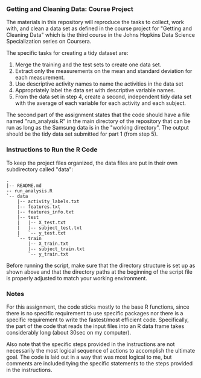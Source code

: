 ### Getting and Cleaning Data: Course Project

The materials in this repository will reproduce the tasks to collect, work with, and clean a data
set as defined in the course project for "Getting and Cleaning Data" which is the third course in
the Johns Hopkins Data Science Specialization series on Coursera.

The specific tasks for creating a tidy dataset are:

1. Merge the training and the test sets to create one data set.
2. Extract only the measurements on the mean and standard deviation for each measurement.
3. Use descriptive activity names to name the activities in the data set
4. Appropriately label the data set with descriptive variable names. 
5. From the data set in step 4, create a second, independent tidy data set with the average of each
   variable for each activity and each subject.

The second part of the assignment states that the code should have a file named "run_analysis.R" in
the main directory of the repository that can be run as long as the Samsung data is in the "working
directory". The output should be the tidy data set submitted for part 1 (from step 5).

### Instructions to Run the R Code

To keep the project files organized, the data files are put in their own subdirectory called "data":


```
.
|-- README.md
-- run_analysis.R
`-- data
    |-- activity_labels.txt
    |-- features.txt
    |-- features_info.txt
    |-- test
    |   |-- X_test.txt
    |   |-- subject_test.txt
    |   `-- y_test.txt
    `-- train
        |-- X_train.txt
        |-- subject_train.txt
        `-- y_train.txt
```

Before running the script, make sure that the directory structure is set up as shown above and that
the directory paths at the beginning of the script file is properly adjusted to match your working
environment.

### Notes

For this assignment, the code sticks mostly to the base R functions, since there is no specific
requirement to use specific packages nor there is a specific requirement to write the fastest/most
efficient code. Specifically, the part of the code that reads the input files into an R data frame
takes considerably long (about 30sec on my computer).

Also note that the specific steps provided in the instructions are not necessarily the most logical
sequence of actions to accomplish the ultimate goal. The code is laid out in a way that was most
logical to me, but comments are included tying the specific statements to the steps provided in the
instructions.
